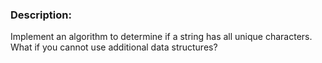 
### Description:
 Implement an algorithm to determine if a string has all unique characters.
 What if you cannot use additional data structures?